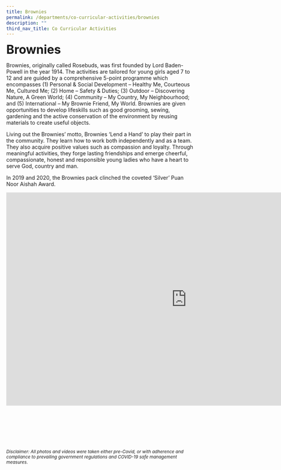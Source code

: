 ```yaml
---
title: Brownies
permalink: /departments/co-curricular-activities/brownies
description: ""
third_nav_title: Co Curricular Activities
---
```

**<font size="6">Brownies</font>**

Brownies, originally called Rosebuds, was first founded by Lord Baden-Powell in the year 1914. The activities are tailored for young girls aged 7 to 12 and are guided by a comprehensive 5-point programme which encompasses (1) Personal &amp; Social Development – Healthy Me, Courteous Me, Cultured Me; (2) Home – Safety &amp; Duties; (3) Outdoor – Discovering Nature, A Green World; (4) Community – My Country, My Neighbourhood; and (5) International – My Brownie Friend, My World. Brownies are given opportunities to develop lifeskills such as good grooming, sewing, gardening and the active conservation of the environment by reusing materials to create useful objects.&nbsp;

  

Living out the Brownies’ motto, Brownies ‘Lend a Hand’ to play their part in the community. They learn how to work both independently and as a team. They also acquire positive values such as compassion and loyalty. Through meaningful activities, they forge lasting friendships and emerge cheerful, compassionate, honest and responsible young ladies who have a heart to serve God, country and man.

  

In 2019 and 2020, the Brownies pack clinched the coveted ‘Silver’ Puan Noor Aishah Award.

<iframe allowfullscreen="true" height="569" width="960" frameborder="0" src="https://docs.google.com/presentation/d/e/2PACX-1vTVOrAV_XuSB8NqQLYSmbr425RFdjCfoPkswedE-5CjcDZlk1CaDUiZWrO9ZpnihOVkjTr3wAFeUWHS/embed?start=true&amp;loop=true&amp;delayms=5000"></iframe>


<br><br><br><br><br><br>
<sup>_Disclaimer: All photos and videos were taken either pre-Covid, or with adherence and compliance to prevailing government regulations and COVID-19 safe management measures._</sup>
